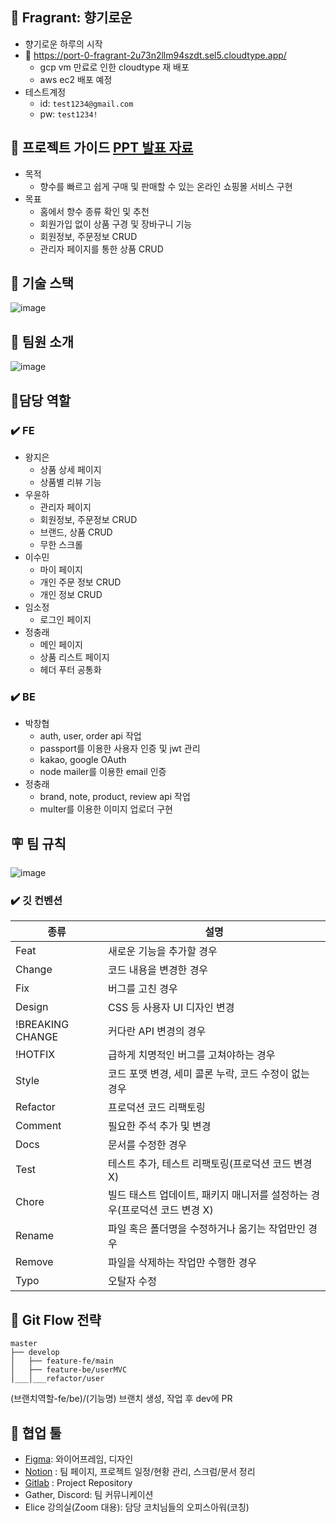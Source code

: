 ## 🌸 Fragrant: 향기로운

- 향기로운 하루의 시작
- 🚗 https://port-0-fragrant-2u73n2llm94szdt.sel5.cloudtype.app/
  - gcp vm 만료로 인한 cloudtype 재 배포
  - aws ec2 배포 예정   
- 테스트계정
  - id: ```test1234@gmail.com```
  - pw: ```test1234!```

## 🌻 프로젝트 가이드 <a href="https://github.com/thwlckd/fragrant-nodejs/files/12522204/14.pdf">PPT 발표 자료</a>

- 목적
  - 향수를 빠르고 쉽게 구매 및 판매할 수 있는 온라인 쇼핑몰 서비스 구현
- 목표
  - 홈에서 향수 종류 확인 및 추천
  - 회원가입 없이 상품 구경 및 장바구니 기능
  - 회원정보, 주문정보 CRUD
  - 관리자 페이지를 통한 상품 CRUD

## 🌼 기술 스택

![image](https://github.com/thwlckd/fragrant-nodejs/assets/101177511/ea7d891c-0bd5-42e2-8f4b-78c1d43a6176)

## 🌷 팀원 소개

![image](https://github.com/thwlckd/fragrant-nodejs/assets/101177511/d2bc200b-6c52-4355-9575-8e3400a4ca24)

## 🌹담당 역할

### ✔️ FE

- 왕지은
  - 상품 상세 페이지
  - 상품별 리뷰 기능
- 우윤하
  - 관리자 페이지
  - 회원정보, 주문정보 CRUD
  - 브랜드, 상품 CRUD
  - 무한 스크롤
- 이수민
  - 마이 페이지
  - 개인 주문 정보 CRUD
  - 개인 정보 CRUD
- 임소정
  - 로그인 페이지
- 정충래
  - 메인 페이지
  - 상품 리스트 페이지
  - 헤더 푸터 공통화

### ✔️ BE

- 박창협
  - auth, user, order api 작업
  - passport를 이용한 사용자 인증 및 jwt 관리
  - kakao, google OAuth
  - node mailer를 이용한 email 인증
- 정충래
  - brand, note, product, review api 작업
  - multer를 이용한 이미지 업로더 구현

## 🪧 팀 규칙

![image](https://github.com/thwlckd/fragrant-nodejs/assets/101177511/3b5e322d-c333-4347-a342-a8d51ebbe418)

### ✔️ 깃 컨벤션

| 종류             | 설명                                                                      |
| ---------------- | ------------------------------------------------------------------------- |
| Feat             | 새로운 기능을 추가할 경우                                                 |
| Change           | 코드 내용을 변경한 경우                                                   |
| Fix              | 버그를 고친 경우                                                          |
| Design           | CSS 등 사용자 UI 디자인 변경                                              |
| !BREAKING CHANGE | 커다란 API 변경의 경우                                                    |
| !HOTFIX          | 급하게 치명적인 버그를 고쳐야하는 경우                                    |
| Style            | 코드 포맷 변경, 세미 콜론 누락, 코드 수정이 없는 경우                     |
| Refactor         | 프로덕션 코드 리팩토링                                                    |
| Comment          | 필요한 주석 추가 및 변경                                                  |
| Docs             | 문서를 수정한 경우                                                        |
| Test             | 테스트 추가, 테스트 리팩토링(프로덕션 코드 변경 X)                        |
| Chore            | 빌드 태스트 업데이트, 패키지 매니저를 설정하는 경우(프로덕션 코드 변경 X) |
| Rename           | 파일 혹은 폴더명을 수정하거나 옮기는 작업만인 경우                        |
| Remove           | 파일을 삭제하는 작업만 수행한 경우                                        |
| Typo             | 오탈자 수정                                                               |

## 🎯 Git Flow 전략

```
master
├── develop
│   ├── feature-fe/main
│   ├── feature-be/userMVC
│___│___refactor/user
```

(브랜치역할-fe/be)/(기능명) 브랜치 생성, 작업 후 dev에 PR

## 🎨 협업 툴

- [Figma](https://www.figma.com/file/IPolbDxvgjWzAL8ww0jZBH): 와이어프레임, 디자인
- [Notion](https://hyub.notion.site/Fragrant-d186546be61348379ea1b836332792e9?pvs=4) : 팀 페이지, 프로젝트 일정/현황 관리, 스크럼/문서 정리
- [Gitlab](https://kdt-gitlab.elice.io/sw_track/class_05/web_project/team14/fragrant/-/tree/master) : Project Repository
- Gather, Discord: 팀 커뮤니케이션
- Elice 강의실(Zoom 대용): 담당 코치님들의 오피스아워(코칭)
